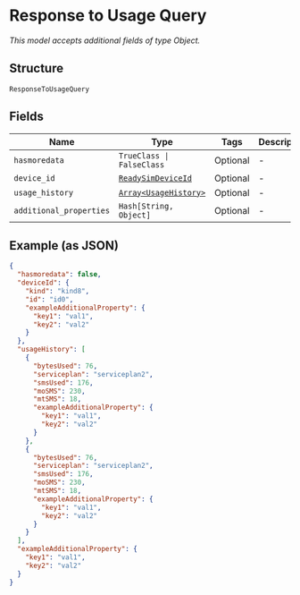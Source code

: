 
# Response to Usage Query

*This model accepts additional fields of type Object.*

## Structure

`ResponseToUsageQuery`

## Fields

| Name | Type | Tags | Description |
|  --- | --- | --- | --- |
| `hasmoredata` | `TrueClass \| FalseClass` | Optional | - |
| `device_id` | [`ReadySimDeviceId`](../../doc/models/ready-sim-device-id.md) | Optional | - |
| `usage_history` | [`Array<UsageHistory>`](../../doc/models/usage-history.md) | Optional | - |
| `additional_properties` | `Hash[String, Object]` | Optional | - |

## Example (as JSON)

```json
{
  "hasmoredata": false,
  "deviceId": {
    "kind": "kind8",
    "id": "id0",
    "exampleAdditionalProperty": {
      "key1": "val1",
      "key2": "val2"
    }
  },
  "usageHistory": [
    {
      "bytesUsed": 76,
      "serviceplan": "serviceplan2",
      "smsUsed": 176,
      "moSMS": 230,
      "mtSMS": 18,
      "exampleAdditionalProperty": {
        "key1": "val1",
        "key2": "val2"
      }
    },
    {
      "bytesUsed": 76,
      "serviceplan": "serviceplan2",
      "smsUsed": 176,
      "moSMS": 230,
      "mtSMS": 18,
      "exampleAdditionalProperty": {
        "key1": "val1",
        "key2": "val2"
      }
    }
  ],
  "exampleAdditionalProperty": {
    "key1": "val1",
    "key2": "val2"
  }
}
```

